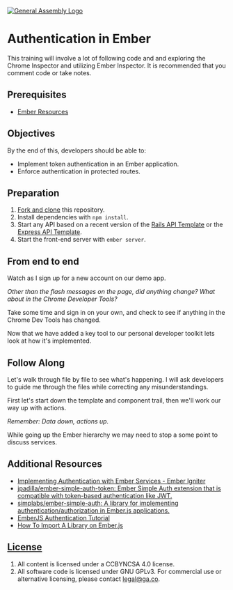 [![General Assembly Logo](https://camo.githubusercontent.com/1a91b05b8f4d44b5bbfb83abac2b0996d8e26c92/687474703a2f2f692e696d6775722e636f6d2f6b6538555354712e706e67)](https://generalassemb.ly/education/web-development-immersive)

# Authentication in Ember

This training will involve a lot of following code and and exploring the
Chrome Inspector and utilizing Ember Inspector.  It is recommended that you
comment code or take notes.

## Prerequisites

-   [Ember Resources](https://git.generalassemb.ly/ga-wdi-boston/ember-resources)


## Objectives

By the end of this, developers should be able to:

-   Implement token authentication in an Ember application.
-   Enforce authentication in protected routes.

## Preparation

1.  [Fork and clone](https://git.generalassemb.ly/ga-wdi-boston/meta/wiki/ForkAndClone)
    this repository.
1.  Install dependencies with `npm install`.
1.  Start any API based on a recent version of the [Rails API
    Template](https://git.generalassemb.ly/ga-wdi-boston/rails-api-template) or the
    [Express API
    Template](https://git.generalassemb.ly/ga-wdi-boston/express-api-template).
1.  Start the front-end server with `ember server`.

## From end to end

Watch as I sign up for a new account on our demo app.

*Other than the flash messages on the page, did anything change?  What about in
the Chrome Developer Tools?*

Take some time and sign in on your own, and check to see if anything in the
Chrome Dev Tools has changed.

Now that we have added a key tool to our personal developer toolkit lets look
at how it's implemented.

## Follow Along

Let's walk through file by file to see what's happening.  I will ask
developers to guide me through the files while correcting any misunderstandings.

First let's start down the template and component trail, then we'll work our way
up with actions.

*Remember: Data down, actions up.*

While going up the Ember hierarchy we may need to stop a some point to discuss
services.

## Additional Resources

-   [Implementing Authentication with Ember Services - Ember
    Igniter](http://emberigniter.com/implementing-authentication-with-ember-services/)
-   [jpadilla/ember-simple-auth-token: Ember Simple Auth extension that is
    compatible with token-based authentication like
    JWT.](https://github.com/jpadilla/ember-simple-auth-token)
-   [simplabs/ember-simple-auth: A library for implementing
    authentication/authorization in Ember.js
    applications.](https://github.com/simplabs/ember-simple-auth)
-   [EmberJS Authentication Tutorial](https://auth0.com/blog/emberjs-authentication-tutorial/)
-   [How To Import A Library on Ember.js](https://stackoverflow.com/questions/38919757/how-to-import-a-library-on-ember-js)

## [License](LICENSE)

1.  All content is licensed under a CC­BY­NC­SA 4.0 license.
1.  All software code is licensed under GNU GPLv3. For commercial use or
    alternative licensing, please contact legal@ga.co.
